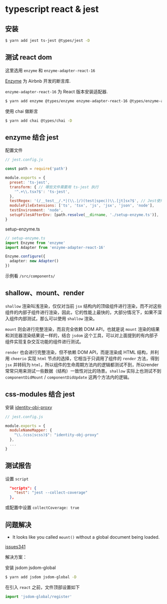 # typescript react & jest

## 安装

```bash
$ yarn add jest ts-jest @types/jest -D
```

## 测试 react dom

这里选用 `enzyme` 和 `enzyme-adapter-react-16`

[Enzyme](https://github.com/airbnb/enzyme) 为 Airbnb 开发的断言库.

`enzyme-adapter-react-16` 为 React 版本安装适配器.

```bash
$ yarn add enzyme @types/enzyme enzyme-adapter-react-16 @types/enzyme-adapter-react-16 -D
```

使用 chai 做断言

```bash
$ yarn add chai @types/chai -D
```

## enzyme 结合 jest

配置文件

```js
// jest.config.js

const path = require('path')

module.exports = {
  preset: 'ts-jest',
  transform: { // 哪些文件需要用 ts-jest 执行
    '^.+\\.tsx?$': 'ts-jest',
  },
  testRegex: '(/__test__/.*|(\\.|/)(test|spec))\\.[jt]sx?$', // Jest使用模式或模式来检测测试文件
  moduleFileExtensions: ['ts', 'tsx', 'js', 'jsx', 'json', 'node'],
  testEnvironment: 'node',
  setupFilesAfterEnv: [path.resolve(__dirname, './setup-enzyme.ts')],
}
```

setup-enzyme.ts

```ts
// setup-enzyme.ts
import Enzyme from 'enzyme'
import Adapter from 'enzyme-adapter-react-16'

Enzyme.configure({
  adapter: new Adapter()
})
```

示例看 `/src/components/`

## shallow、mount、render

`shallow` 渲染叫浅渲染，仅仅对当前 `jsx` 结构内的顶级组件进行渲染，而不对这些组件的内部子组件进行渲染，因此，它的性能上最快的，大部分情况下，如果不深入组件内部测试，那么可以使用 `shallow` 渲染。

`mount` 则会进行完整渲染，而且完全依赖 DOM API，也就是说 `mount` 渲染的结果和浏览器渲染结果说一样的，结合 `jsdom` 这个工具，可以对上面提到的有内部子组件实现复杂交互功能的组件进行测试。

`render` 也会进行完整渲染，但不依赖 DOM API，而是渲染成 HTML 结构，并利用 `cheerio` 实现 `html` 节点的选择，它相当于只调用了组件的 `render` 方法，得到 `jsx` 并转码为 `html`，所以组件的生命周期方法内的逻辑都测试不到，所以render常常只用来测试一些数据（结构）一致性对比的场景。`shallow` 实际上也测试不到 `componentDidMount` / `componentDidUpdate` 这两个方法内的逻辑。

## css-modules 结合 jest

安装 [identity-obj-proxy](https://github.com/keyz/identity-obj-proxy)


```js
// jest.config.js

module.exports = {
  moduleNameMapper: {
    "\\.(css|scss)$": "identity-obj-proxy"
  },
  ...
}
```

## 测试报告

设置 `script`

```json
  "scripts": {
    "test": "jest --collect-coverage"
  },
```

或配置中设置 `collectCoverage: true`

## 问题解决

* It looks like you called `mount()` without a global document being loaded.

[issues341](https://github.com/airbnb/enzyme/issues/341)

解决方案：

安装 jsdom jsdom-global

```bash
$ yarn add jsdom jsdom-global -D
```

在引入 `react` 之前，文件顶部设置如下

```js
import 'jsdom-global/register'
```